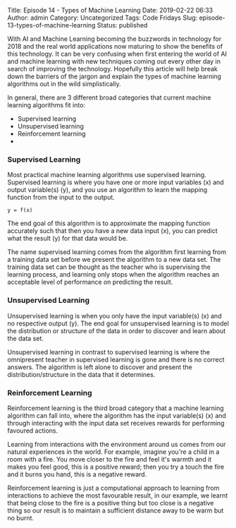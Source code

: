 Title: Episode 14 - Types of Machine Learning
Date: 2019-02-22 06:33
Author: admin
Category: Uncategorized
Tags: Code Fridays
Slug: episode-13-types-of-machine-learning
Status: published

<!-- wp:paragraph -->

With AI and Machine Learning becoming the buzzwords in technology for 2018 and the real world applications now maturing to show the benefits of this technology. It can be very confusing when first entering the world of AI and machine learning with new techniques coming out every other day in search of improving the technology. Hopefully this article will help break down the barriers of the jargon and explain the types of machine learning algorithms out in the wild simplistically.

<!-- /wp:paragraph -->

<!-- wp:paragraph -->

In general, there are 3 different broad categories that current machine learning algorithms fit into:

<!-- /wp:paragraph -->

<!-- wp:list -->

-   Supervised learning
-   Unsupervised learning
-   Reinforcement learning
-   

<!-- /wp:list -->

<!-- wp:heading {"level":3} -->

### Supervised Learning

<!-- /wp:heading -->

<!-- wp:paragraph -->

Most practical machine learning algorithms use supervised learning. Supervised learning is where you have one or more input variables (x) and output variable(s) (y), and you use an algorithm to learn the mapping function from the input to the output.

<!-- /wp:paragraph -->

<!-- wp:syntaxhighlighter/code {"language":"latex"} -->

``` {.wp-block-syntaxhighlighter-code}
y = f(x)
```

<!-- /wp:syntaxhighlighter/code -->

<!-- wp:paragraph -->

The end goal of this algorithm is to approximate the mapping function accurately such that then you have a new data input (x), you can predict what the result (y) for that data would be.

<!-- /wp:paragraph -->

<!-- wp:paragraph -->

The name supervised learning comes from the algorithm first learning from a training data set before we present the algorithm to a new data set. The training data set can be thought as the teacher who is supervising the learning process, and learning only stops when the algorithm reaches an acceptable level of performance on predicting the result.

<!-- /wp:paragraph -->

<!-- wp:heading {"level":3} -->

### Unsupervised Learning

<!-- /wp:heading -->

<!-- wp:paragraph -->

Unsupervised learning is when you only have the input variable(s) (x) and no respective output (y). The end goal for unsupervised learning is to model the distribution or structure of the data in order to discover and learn about the data set.

<!-- /wp:paragraph -->

<!-- wp:paragraph -->

Unsupervised learning in contrast to supervised learning is where the omnipresent teacher in supervised learning is gone and there is no correct answers. The algorithm is left alone to discover and present the distribution/structure in the data that it determines.

<!-- /wp:paragraph -->

<!-- wp:heading {"level":3} -->

### Reinforcement Learning

<!-- /wp:heading -->

<!-- wp:paragraph -->

Reinforcement learning is the third broad category that a machine learning algorithm can fall into, where the algorithm has the input variable(s) (x) and through interacting with the input data set receives rewards for performing favoured actions.

<!-- /wp:paragraph -->

<!-- wp:paragraph -->

Learning from interactions with the environment around us comes from our natural experiences in the world. For example, imagine you're a child in a room with a fire. You move closer to the fire and feel it's warmth and it makes you feel good, this is a positive reward; then you try a touch the fire and it burns you hand, this is a negative reward.

<!-- /wp:paragraph -->

<!-- wp:paragraph -->

Reinforcement learning is just a computational approach to learning from interactions to achieve the most favourable result, in our example, we learnt that being close to the fire is a positive thing but too close is a negative thing so our result is to maintain a sufficient distance away to be warm but no burnt.

<!-- /wp:paragraph -->
